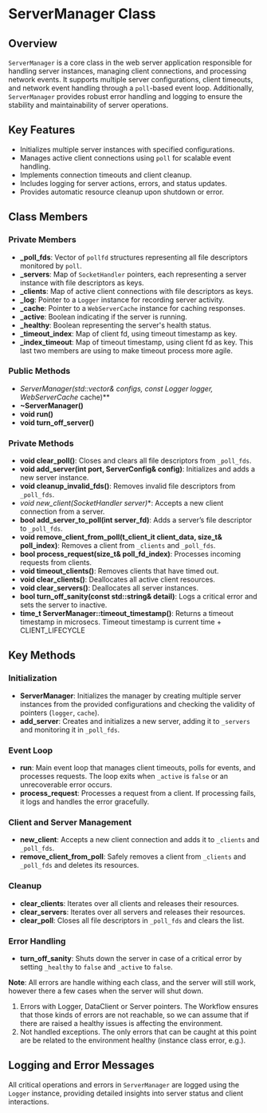 # ServerManager Class

## Overview

`ServerManager` is a core class in the web server application responsible for handling server instances, managing client connections, and processing network events. It supports multiple server configurations, client timeouts, and network event handling through a `poll`-based event loop. Additionally, `ServerManager` provides robust error handling and logging to ensure the stability and maintainability of server operations.

## Key Features

- Initializes multiple server instances with specified configurations.
- Manages active client connections using `poll` for scalable event handling.
- Implements connection timeouts and client cleanup.
- Includes logging for server actions, errors, and status updates.
- Provides automatic resource cleanup upon shutdown or error.

## Class Members

### Private Members

- **_poll_fds**: Vector of `pollfd` structures representing all file descriptors monitored by `poll`.
- **_servers**: Map of `SocketHandler` pointers, each representing a server instance with file descriptors as keys.
- **_clients**: Map of active client connections with file descriptors as keys.
- **_log**: Pointer to a `Logger` instance for recording server activity.
- **_cache**: Pointer to a `WebServerCache` instance for caching responses.
- **_active**: Boolean indicating if the server is running.
- **_healthy**: Boolean representing the server's health status.
- **_timeout_index**: Map of client fd, using timeout timestamp as key.
- **_index_timeout**: Map of timeout timestamp, using client fd as key. This last two members are using to make timeout process more agile.

### Public Methods

- **ServerManager(std::vector<ServerConfig>& configs, const Logger* logger, WebServerCache* cache)**
- **~ServerManager()**
- **void run()**
- **void turn_off_server()**

### Private Methods

- **void clear_poll()**: Closes and clears all file descriptors from `_poll_fds`.
- **void add_server(int port, ServerConfig& config)**: Initializes and adds a new server instance.
- **void cleanup_invalid_fds()**: Removes invalid file descriptors from `_poll_fds`.
- **void new_client(SocketHandler* server)**: Accepts a new client connection from a server.
- **bool add_server_to_poll(int server_fd)**: Adds a server’s file descriptor to `_poll_fds`.
- **void remove_client_from_poll(t_client_it client_data, size_t& poll_index)**: Removes a client from `_clients` and `_poll_fds`.
- **bool process_request(size_t& poll_fd_index)**: Processes incoming requests from clients.
- **void timeout_clients()**: Removes clients that have timed out.
- **void clear_clients()**: Deallocates all active client resources.
- **void clear_servers()**: Deallocates all server instances.
- **bool turn_off_sanity(const std::string& detail)**: Logs a critical error and sets the server to inactive.
- **time_t ServerManager::timeout_timestamp()**: Returns a timeout timestamp in microsecs. Timeout timestamp is current time + CLIENT_LIFECYCLE

## Key Methods

### Initialization

- **ServerManager**: Initializes the manager by creating multiple server instances from the provided configurations and checking the validity of pointers (`logger`, `cache`).
- **add_server**: Creates and initializes a new server, adding it to `_servers` and monitoring it in `_poll_fds`.

### Event Loop

- **run**: Main event loop that manages client timeouts, polls for events, and processes requests. The loop exits when `_active` is `false` or an unrecoverable error occurs.
- **process_request**: Processes a request from a client. If processing fails, it logs and handles the error gracefully.

### Client and Server Management

- **new_client**: Accepts a new client connection and adds it to `_clients` and `_poll_fds`.
- **remove_client_from_poll**: Safely removes a client from `_clients` and `_poll_fds` and deletes its resources.

### Cleanup

- **clear_clients**: Iterates over all clients and releases their resources.
- **clear_servers**: Iterates over all servers and releases their resources.
- **clear_poll**: Closes all file descriptors in `_poll_fds` and clears the list.

### Error Handling

- **turn_off_sanity**: Shuts down the server in case of a critical error by setting `_healthy` to `false` and `_active` to `false`.

**Note**: All errors are handle withing each class, and the server will still work, however there a few cases when the server will shut down.
1. Errors with Logger, DataClient or Server pointers. The Workflow ensures that those kinds of errors are not reachable, so we can assume that if there are raised a healthy issues is affecting the environment.
2. Not handled exceptions. The only errors that can be caught at this point are be related to the environment healthy (instance class error, e.g.). 

## Logging and Error Messages

All critical operations and errors in `ServerManager` are logged using the `Logger` instance, providing detailed insights into server status and client interactions.

